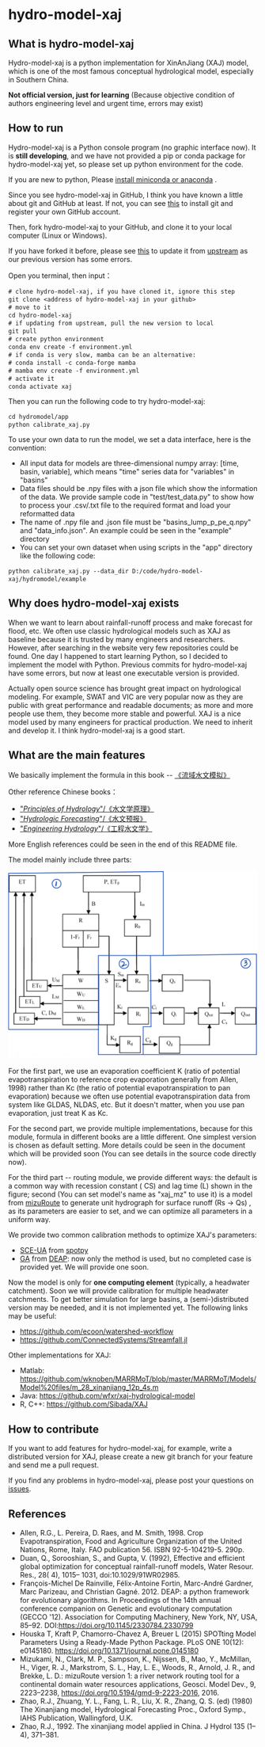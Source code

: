 # hydro-model-xaj

## What is hydro-model-xaj

Hydro-model-xaj is a python implementation for XinAnJiang (XAJ) model, which is one of the most famous conceptual
hydrological model, especially in Southern China.

**Not official version, just for learning** (Because objective condition of authors engineering level and urgent time,
errors may exist)

## How to run

Hydro-model-xaj is a Python console program (no graphic interface now). It is **still developing**, and we have not
provided a pip or conda package for hydro-model-xaj yet, so please set up python environment for the code.

If you are new to python,
Please [install miniconda or anaconda](https://github.com/waterDLut/WaterResources/blob/master/tools/jupyterlab&markdown.md#12-jupyterlab%E5%90%AF%E5%8A%A8)
.

Since you see hydro-model-xaj in GitHub, I think you have known a little about git and GitHub at least. If not, you can
see [this](https://github.com/waterDLut/WaterResources/blob/master/tools/git%26github.md#1-git%E7%9A%84%E5%AE%89%E8%A3%85)
to install git and register your own GitHub account.

Then, fork hydro-model-xaj to your GitHub, and clone it to your local computer (Linux or Windows).

If you have forked it before, please
see [this](https://github.com/waterDLut/WaterResources/blob/doc/tools/git%26github.md#55-fork%E5%90%8E%E5%90%8C%E6%AD%A5%E6%BA%90%E7%9A%84%E6%96%B0%E6%9B%B4%E6%96%B0%E5%86%85%E5%AE%B9)
to update it from [upstream](https://github.com/OuyangWenyu/hydro-model-xaj) as our previous version has some errors.

Open you terminal, then input：

```Shell
# clone hydro-model-xaj, if you have cloned it, ignore this step 
git clone <address of hydro-model-xaj in your github>
# move to it
cd hydro-model-xaj
# if updating from upstream, pull the new version to local
git pull
# create python environment
conda env create -f environment.yml
# if conda is very slow, mamba can be an alternative:
# conda install -c conda-forge mamba
# mamba env create -f environment.yml
# activate it
conda activate xaj
```

Then you can run the following code to try hydro-model-xaj:

```Shell
cd hydromodel/app
python calibrate_xaj.py
```

To use your own data to run the model, we set a data interface, here is the convention:

- All input data for models are three-dimensional numpy array: [time, basin, variable], which means "time" series data
  for "variables" in "basins"
- Data files should be .npy files with a json file which show the information of the data. We provide sample code in
  "test/test_data.py" to show how to process your .csv/.txt file to the required format and load your reformatted data
- The name of .npy file and .json file must be "basins_lump_p_pe_q.npy" and "data_info.json". An example could be seen
  in the "example" directory
- You can set your own dataset when using scripts in the "app" directory like the following code:

```Shell
python calibrate_xaj.py --data_dir D:/code/hydro-model-xaj/hydromodel/example
```

## Why does hydro-model-xaj exists

When we want to learn about rainfall-runoff process and make forecast for flood, etc. We often use classic hydrological
models such as XAJ as baseline because it is trusted by many engineers and researchers. However, after searching in the
website very few repositories could be found. One day I happened to start learning Python, so I decided to implement the
model with Python. Previous commits for hydro-model-xaj have some errors, but now at least one executable version is
provided.

Actually open source science has brought great impact on hydrological modeling. For example, SWAT and VIC are very
popular now as they are public with great performance and readable documents; as more and more people use them, they
become more stable and powerful. XAJ is a nice model used by many engineers for practical production. We need to inherit
and develop it. I think hydro-model-xaj is a good start.

## What are the main features

We basically implement the formula in this book
-- [《流域水文模拟》](https://xueshu.baidu.com/usercenter/paper/show?paperid=ad9c545a7baa43321db97f5f16d393bf&site=xueshu_se)

Other reference Chinese books：

- ["*Principles of
  Hydrology*"/《水文学原理》](https://xueshu.baidu.com/usercenter/paper/show?paperid=5b2d0a40e2d2804f47346ae6ccf2d142&site=xueshu_se)
- ["*Hydrologic
  Forecasting*"/《水文预报》](https://xueshu.baidu.com/usercenter/paper/show?paperid=852a9a90a7d26c5fae749169f87b61e0&site=xueshu_se)
- ["*Engineering
  Hydrology*"/《工程水文学》](https://xueshu.baidu.com/usercenter/paper/show?paperid=6e2d38726c8e3c0b9f3a14bafb156481&site=xueshu_se)

More English references could be seen in the end of this README file.

The model mainly include three parts:

![](docs/source/img/xaj.jpg)

For the first part, we use an evaporation coefficient K (ratio of potential evapotranspiration to reference crop
evaporation generally from Allen, 1998) rather than Kc (the ratio of potential evapotranspiration to pan evaporation)
because we often use potential evapotranspiration data from system like GLDAS, NLDAS, etc. But it doesn't matter, when
you use pan evaporation, just treat K as Kc.

For the second part, we provide multiple implementations, because for this module, formula in different books are a
little different. One simplest version is chosen as default setting. More details could be seen in the document which
will be provided soon (You can see details in the source code directly now).

For the third part -- routing module, we provide different ways: the default is a common way with recession constant (
CS) and lag time (L) shown in the figure; second (You can set model's name as "xaj_mz" to use it) is a model
from [mizuRoute](http://www.geosci-model-dev.net/9/2223/2016/) to generate unit hydrograph for surface runoff (Rs -> Qs)
, as its parameters are easier to set, and we can optimize all parameters in a uniform way.

We provide two common calibration methods to optimize XAJ's parameters:

- [SCE-UA](https://doi.org/10.1029/91WR02985) from [spotpy](https://github.com/thouska/spotpy)
- [GA](https://en.wikipedia.org/wiki/Genetic_algorithm) from [DEAP](https://github.com/DEAP/deap): now only the method
  is used, but no completed case is provided yet. We will provide one soon.

Now the model is only for **one computing element** (typically, a headwater catchment). Soon we will provide calibration
for multiple headwater catchments. To get better simulation for large basins, a (semi-)distributed version may be
needed, and it is not implemented yet. The following links may be useful:

- https://github.com/ecoon/watershed-workflow
- https://github.com/ConnectedSystems/Streamfall.jl

Other implementations for XAJ:

- Matlab: https://github.com/wknoben/MARRMoT/blob/master/MARRMoT/Models/Model%20files/m_28_xinanjiang_12p_4s.m
- Java: https://github.com/wfxr/xaj-hydrological-model
- R, C++: https://github.com/Sibada/XAJ

## How to contribute

If you want to add features for hydro-model-xaj, for example, write a distributed version for XAJ, please create a new
git branch for your feature and send me a pull request.

If you find any problems in hydro-model-xaj, please post your questions
on [issues](https://github.com/OuyangWenyu/hydro-model-xaj/issues).

## References

- Allen, R.G., L. Pereira, D. Raes, and M. Smith, 1998. Crop Evapotranspiration, Food and Agriculture Organization of
  the United Nations, Rome, Italy. FAO publication 56. ISBN 92-5-104219-5. 290p.
- Duan, Q., Sorooshian, S., and Gupta, V. (1992), Effective and efficient global optimization for conceptual
  rainfall-runoff models, Water Resour. Res., 28( 4), 1015– 1031, doi:10.1029/91WR02985.
- François-Michel De Rainville, Félix-Antoine Fortin, Marc-André Gardner, Marc Parizeau, and Christian Gagné. 2012.
  DEAP: a python framework for evolutionary algorithms. In Proceedings of the 14th annual conference companion on
  Genetic and evolutionary computation (GECCO '12). Association for Computing Machinery, New York, NY, USA, 85–92.
  DOI:https://doi.org/10.1145/2330784.2330799
- Houska T, Kraft P, Chamorro-Chavez A, Breuer L (2015) SPOTting Model Parameters Using a Ready-Made Python Package.
  PLoS ONE 10(12): e0145180. https://doi.org/10.1371/journal.pone.0145180
- Mizukami, N., Clark, M. P., Sampson, K., Nijssen, B., Mao, Y., McMillan, H., Viger, R. J., Markstrom, S. L., Hay, L.
  E., Woods, R., Arnold, J. R., and Brekke, L. D.: mizuRoute version 1: a river network routing tool for a continental
  domain water resources applications, Geosci. Model Dev., 9, 2223–2238, https://doi.org/10.5194/gmd-9-2223-2016, 2016.
- Zhao, R.J., Zhuang, Y. L., Fang, L. R., Liu, X. R., Zhang, Q. S. (ed) (1980) The Xinanjiang model, Hydrological
  Forecasting Proc., Oxford Symp., IAHS Publication, Wallingford, U.K.
- Zhao, R.J., 1992. The xinanjiang model applied in China. J Hydrol 135 (1–4), 371–381.